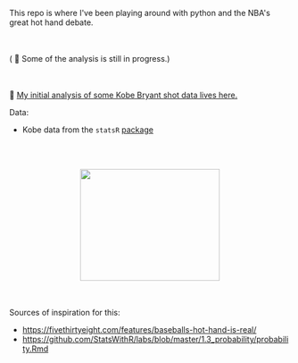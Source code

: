 This repo is where I've been playing around with python and the NBA's great hot hand debate. 

<br><br>
( 🔨 Some of the analysis is still in progress.)

<br><br>
🏀 [My initial analysis of some Kobe Bryant shot data lives here.](https://github.com/jessimk/hothand/blob/master/kobe_hothand_python.ipynb)


Data:
- Kobe data from the `statsR` [package](https://github.com/StatsWithR/statsr/tree/master/data)

<br><br>
<p align="center">   
<a href="https://media.giphy.com/media/q5hVhkKwKHDuo/giphy-tumblr.gif"><img width="250" height="200" src="https://media.giphy.com/media/q5hVhkKwKHDuo/giphy-tumblr.gif"></a>

</p>

<br><br>
Sources of inspiration for this:

- https://fivethirtyeight.com/features/baseballs-hot-hand-is-real/
- https://github.com/StatsWithR/labs/blob/master/1.3_probability/probability.Rmd
